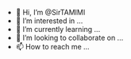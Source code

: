 - 👋 Hi, I’m @SirTAMIMI
- 👀 I’m interested in ...
- 🌱 I’m currently learning ...
- 💞️ I’m looking to collaborate on ...
- 📫 How to reach me ...

<!---
SirTAMIMI/SirTAMIMI is a ✨ special ✨ repository because its `README.md` (this file) appears on your GitHub profile.
You can click the Preview link to take a look at your changes.
--->

